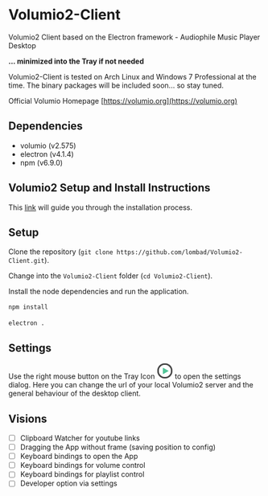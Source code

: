 # Volumio2-Client
Volumio2 Client based on the Electron framework - Audiophile Music Player Desktop

**... minimized into the Tray if not needed**

Volumio2-Client is tested on Arch Linux and Windows 7 Professional at the time. The binary packages will be included soon... so stay tuned.

Official Volumio Homepage [https://volumio.org](https://volumio.org)

## Dependencies
* volumio (v2.575)
* electron (v4.1.4)
* npm (v6.9.0)

## Volumio2 Setup and Install Instructions

This [link](https://volumio.org/get-started/) will guide you through the installation process.

## Setup
Clone the repository (`git clone https://github.com/lombad/Volumio2-Client.git`).

Change into the `Volumio2-Client` folder (`cd Volumio2-Client`).

Install the node dependencies and run the application.
```
npm install

electron .
```

## Settings
Use the right mouse button on the Tray Icon ![tray icon](https://github.com/lombad/Volumio2-Client/blob/master/assets/img/favicon-play.png "Tray Icon") to open the settings dialog. Here you can change the url of your local Volumio2 server and the general behaviour of the desktop client.

## Visions
- [ ] Clipboard Watcher for youtube links
- [ ] Dragging the App without frame (saving position to config)
- [ ] Keyboard bindings to open the App
- [ ] Keyboard bindings for volume control
- [ ] Keyboard bindings for playlist control
- [ ] Developer option via settings
